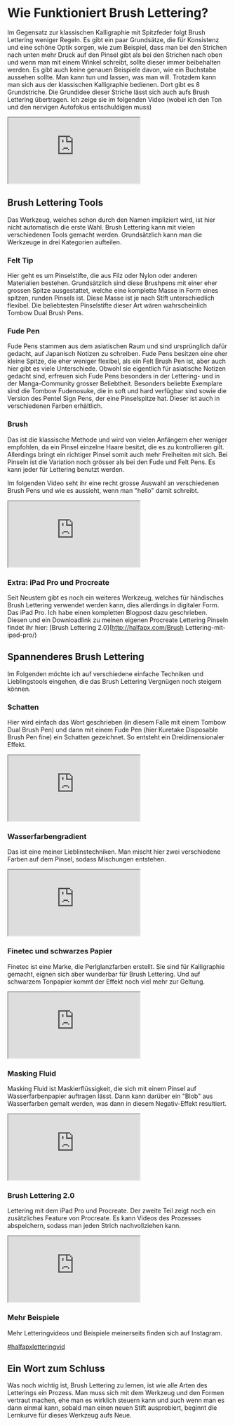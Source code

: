 # Wie Funktioniert Brush Lettering?
Im Gegensatz zur klassischen Kalligraphie mit Spitzfeder folgt Brush Lettering weniger Regeln. Es gibt ein paar Grundsätze, die für Konsistenz und eine schöne Optik sorgen, wie zum Beispiel, dass man bei den Strichen nach unten mehr Druck auf den Pinsel gibt als bei den Strichen nach oben und wenn man mit einem Winkel schreibt, sollte dieser immer beibehalten werden. Es gibt auch keine genauen Beispiele davon, wie ein Buchstabe aussehen sollte. Man kann tun und lassen, was man will.
Trotzdem kann man sich aus der klassischen Kalligraphie bedienen. Dort gibt es 8 Grundstriche. Die Grundidee dieser Striche lässt sich auch aufs Brush Lettering übertragen. Ich zeige sie im folgenden Video (wobei ich den Ton und den nervigen Autofokus entschuldigen muss)

<div class="video"><iframe src="https://www.youtube.com/embed/KUvcAAAkGO0"></iframe></div>

## Brush Lettering Tools
Das Werkzeug, welches schon durch den Namen impliziert wird, ist hier nicht automatisch die erste Wahl. Brush Lettering kann mit vielen verschiedenen Tools gemacht werden. Grundsätzlich kann man die Werkzeuge in drei Kategorien aufteilen.

### Felt Tip
Hier geht es um Pinselstifte, die aus Filz oder Nylon oder anderen Materialien bestehen. Grundsätzlich sind diese Brushpens mit einer eher grossen Spitze ausgestattet, welche eine komplette Masse in Form eines spitzen, runden Pinsels ist. Diese Masse ist je nach Stift unterschiedlich flexibel.
Die beliebtesten Pinselstifte dieser Art wären wahrscheinlich Tombow Dual Brush Pens.

### Fude Pen
Fude Pens stammen aus dem asiatischen Raum und sind ursprünglich dafür gedacht, auf Japanisch Notizen zu schreiben. Fude Pens besitzen eine eher kleine Spitze, die eher weniger flexibel, als ein Felt Brush Pen ist, aber auch hier gibt es viele Unterschiede.
Obwohl sie eigentlich für asiatische Notizen gedacht sind, erfreuen sich Fude Pens besonders in der Lettering- und in der Manga-Community grosser Beliebtheit. Besonders beliebte Exemplare sind die Tombow Fudenosuke, die in soft und hard verfügbar sind sowie die Version des Pentel Sign Pens, der eine Pinselspitze hat. Dieser ist auch in verschiedenen Farben erhältlich.

### Brush
Das ist die klassische Methode und wird von vielen Anfängern eher weniger empfohlen, da ein Pinsel einzelne Haare besitzt, die es zu kontrollieren gilt. Allerdings bringt ein richtiger Pinsel somit auch mehr Freiheiten mit sich.
Bei Pinseln ist die Variation noch grösser als bei den Fude und Felt Pens. Es kann jeder für Lettering benutzt werden.

Im folgenden Video seht ihr eine recht grosse Auswahl an verschiedenen Brush Pens und wie es aussieht, wenn man "hello" damit schreibt.

<div class="video"><iframe src="https://www.youtube.com/embed/aB21vNDR4QI"></iframe></div>

### Extra: iPad Pro und Procreate
Seit Neustem gibt es noch ein weiteres Werkzeug, welches für händisches Brush Lettering verwendet werden kann, dies allerdings in digitaler Form. Das iPad Pro.
Ich habe einen kompletten Blogpost dazu geschrieben. Diesen und ein Downloadlink zu meinen eigenen Procreate Lettering Pinseln findet ihr hier: [Brush Lettering 2.0](http://halfapx.com/Brush Lettering-mit-ipad-pro/)

## Spannenderes Brush Lettering
Im Folgenden möchte ich auf verschiedene einfache Techniken und Lieblingstools eingehen, die das Brush Lettering Vergnügen noch steigern können.

### Schatten
Hier wird einfach das Wort geschrieben (in diesem Falle mit einem Tombow Dual Brush Pen) und dann mit einem Fude Pen (hier Kuretake Disposable Brush Pen fine) ein Schatten gezeichnet. So entsteht ein Dreidimensionaler Effekt.
<div class="video"><iframe src="https://www.youtube.com/embed/t2EJmCCqVYw"></iframe></div>

### Wasserfarbengradient
Das ist eine meiner Lieblinstechniken. Man mischt hier zwei verschiedene Farben auf dem Pinsel, sodass Mischungen entstehen.
<div class="video"><iframe src="https://www.youtube.com/embed/CLSROTEbvtY"></iframe></div>

### Finetec und schwarzes Papier
Finetec ist eine Marke, die Perlglanzfarben erstellt. Sie sind für Kalligraphie gemacht, eignen sich aber wunderbar für Brush Lettering. Und auf schwarzem Tonpapier kommt der Effekt noch viel mehr zur Geltung.
<div class="video"><iframe src="https://www.youtube.com/embed/hp51M7wjpQw"></iframe></div>

### Masking Fluid
Masking Fluid ist Maskierflüssigkeit, die sich mit einem Pinsel auf Wasserfarbenpapier auftragen lässt. Dann kann darüber ein "Blob" aus Wasserfarben gemalt werden, was dann in diesem Negativ-Effekt resultiert.
<div class="video"><iframe src="https://www.youtube.com/embed/irduJUjrwJs"></iframe></div>

### Brush Lettering 2.0
Lettering mit dem iPad Pro und Procreate. Der zweite Teil zeigt noch ein zusätzliches Feature von Procreate. Es kann Videos des Prozesses abspeichern, sodass man jeden Strich nachvollziehen kann.
<div class="video"><iframe src="https://www.youtube.com/embed/HdbUM9v44C8"></iframe></div>

### Mehr Beispiele
Mehr Letteringvideos und Beispiele meinerseits finden sich auf Instagram.

<a href="https://www.instagram.com/explore/tags/halfapxletteringvid/" class="btn">#halfapxletteringvid</a>

## Ein Wort zum Schluss
Was noch wichtig ist, Brush Lettering zu lernen, ist wie alle Arten des Letterings ein Prozess. Man muss sich mit dem Werkzeug und den Formen vertraut machen, ehe man es wirklich steuern kann und auch wenn man es dann einmal kann, sobald man einen neuen Stift ausprobiert, beginnt die Lernkurve für dieses Werkzeug aufs Neue.
